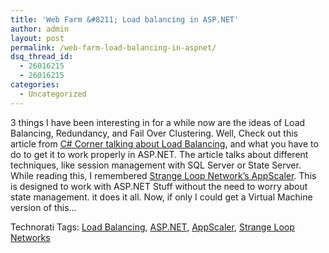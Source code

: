 ```yaml
---
title: 'Web Farm &#8211; Load balancing in ASP.NET'
author: admin
layout: post
permalink: /web-farm-load-balancing-in-aspnet/
dsq_thread_id:
  - 26016215
  - 26016215
categories:
  - Uncategorized
---
```

3 things I have been interesting in for a while now are the ideas of Load Balancing, Redundancy, and Fail Over Clustering. Well, Check out this article from [C# Corner talking about Load Balancing][1], and what you have to do to get it to work properly in ASP.NET. The article talks about different techniques, like session management with SQL Server or State Server. While reading this, I remembered [Strange Loop Network&#8217;s AppScaler][2]. This is designed to work with ASP.NET Stuff without the need to worry about state management. it does it all. Now, if only I could get a Virtual Machine version of this&#8230;

<div class="wlWriterSmartContent" id="0767317B-992E-4b12-91E0-4F059A8CECA8:e063b5c0-af22-4e95-b468-6cbebdb12556" contenteditable="false" style="padding-right: 0px; display: inline; padding-left: 0px; padding-bottom: 0px; margin: 0px; padding-top: 0px">
  Technorati Tags: <a href="http://technorati.com/tags/Load%20Balancing" rel="tag">Load Balancing</a>, <a href="http://technorati.com/tags/ASP.NET" rel="tag">ASP.NET</a>, <a href="http://technorati.com/tags/AppScaler" rel="tag">AppScaler</a>, <a href="http://technorati.com/tags/Strange%20Loop%20Networks" rel="tag">Strange Loop Networks</a>
</div></p>

 [1]: http://www.c-sharpcorner.com/UploadFile/gopenath/Page107182007032219AM/Page1.aspx
 [2]: http://www.strangeloopnetworks.com/